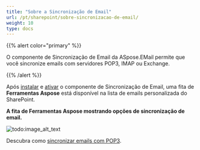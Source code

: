 ```yaml
---
title: "Sobre a Sincronização de Email"
url: /pt/sharepoint/sobre-sincronizacao-de-email/
weight: 10
type: docs
---
```



{{% alert color="primary" %}} 

O componente de Sincronização de Email da ASpose.EMail permite que você sincronize emails com servidores POP3, IMAP ou Exchange. 

{{% /alert %}} 

Após [instalar](/email/sharepoint/installing-aspose-email-for-sharepoint/) e [ativar](/email/sharepoint/activation-and-de-activation-after-installation/) o componente de Sincronização de Email, uma fita de **Ferramentas Aspose** está disponível na lista de emails personalizada do SharePoint. 

**A fita de Ferramentas Aspose mostrando opções de sincronização de email.** 

![todo:image_alt_text](about-email-synchronization_1.png)

Descubra como [sincronizar emails com POP3](/email/sharepoint/synchronize-emails-using-pop3/).
